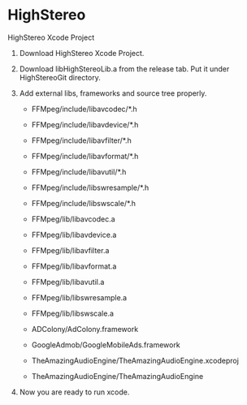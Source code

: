 # HighStereo
HighStereo Xcode Project

1. Download HighStereo Xcode Project.

2. Download libHighStereoLib.a from the release tab. Put it under HighStereoGit directory.

3. Add external libs, frameworks and source tree properly.
   - FFMpeg/include/libavcodec/*.h
   - FFMpeg/include/libavdevice/*.h
   - FFMpeg/include/libavfilter/*.h
   - FFMpeg/include/libavformat/*.h
   - FFMpeg/include/libavutil/*.h
   - FFMpeg/include/libswresample/*.h
   - FFMpeg/include/libswscale/*.h
   - FFMpeg/lib/libavcodec.a
   - FFMpeg/lib/libavdevice.a
   - FFMpeg/lib/libavfilter.a
   - FFMpeg/lib/libavformat.a
   - FFMpeg/lib/libavutil.a
   - FFMpeg/lib/libswresample.a
   - FFMpeg/lib/libswscale.a
   
   - ADColony/AdColony.framework
   
   - GoogleAdmob/GoogleMobileAds.framework
   
   - TheAmazingAudioEngine/TheAmazingAudioEngine.xcodeproj
   - TheAmazingAudioEngine/TheAmazingAudioEngine

4. Now you are ready to run xcode.



